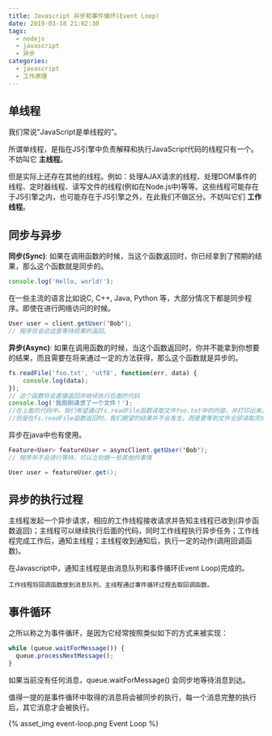 ```yaml
---
title: Javascript 异步和事件循环(Event Loop)
date: 2019-03-18 21:02:30
tags:
  - nodejs
  - javascript
  - 异步
categories:
  - javascript
  - 工作原理
---
```


## 单线程

我们常说“JavaScript是单线程的”。

所谓单线程，是指在JS引擎中负责解释和执行JavaScript代码的线程只有一个。不妨叫它 **主线程**。

但是实际上还存在其他的线程。例如：处理AJAX请求的线程、处理DOM事件的线程、定时器线程、读写文件的线程(例如在Node.js中)等等。这些线程可能存在于JS引擎之内，也可能存在于JS引擎之外，在此我们不做区分。不妨叫它们 **工作线程**。

## 同步与异步

**同步(Sync)**: 如果在调用函数的时候，当这个函数返回时，你已经拿到了预期的结果，那么这个函数就是同步的。

``` javascript
console.log('Hello, world!');
```

在一些主流的语言比如说C, C++, Java, Python 等，大部分情况下都是同步程序。即使在进行网络访问的时候。

``` java
User user = client.getUser('Bob');
// 程序将会这这里等待结果的返回。
```

**异步(Async)**: 如果在调用函数的时候，当这个函数返回时，你并不能拿到你想要的结果，而且需要在将来通过一定的方法获得，那么这个函数就是异步的。

``` javascript
fs.readFile('foo.txt', 'utf8', function(err, data) {
    console.log(data);
});
// 这个函数将会直接返回并继续执行后面的代码
console.log('我刚刚请求了一个文件！');
//在上面的代码中，我们希望通过fs.readFile函数读取文件foo.txt中的内容，并打印出来。
//但是在fs.readFile函数返回时，我们期望的结果并不会发生，而是要等到文件全部读取完成之后。如果文件很大的话可能要很长时间。
```

异步在java中也有使用。

``` java
Feature<User> featureUser = asyncClient.getUser('Bob');
// 程序并不会进行等待，可以立刻做一些其他的事情

User user = featureUser.get();
```

## 异步的执行过程

主线程发起一个异步请求，相应的工作线程接收请求并告知主线程已收到(异步函数返回)；主线程可以继续执行后面的代码，同时工作线程执行异步任务；工作线程完成工作后，通知主线程；主线程收到通知后，执行一定的动作(调用回调函数)。

在Javascript中，通知主线程是由消息队列和事件循环(Event Loop)完成的。

```
工作线程将回调函数放到消息队列，主线程通过事件循环过程去取回调函数。
```

## 事件循环

之所以称之为事件循环，是因为它经常按照类似如下的方式来被实现：
``` javascript
while (queue.waitForMessage()) {
  queue.processNextMessage();
}
```
如果当前没有任何消息，queue.waitForMessage() 会同步地等待消息到达。

值得一提的是事件循环中取得的消息将会被同步的执行，每一个消息完整的执行后，其它消息才会被执行。

{% asset_img event-loop.png Event Loop %}
